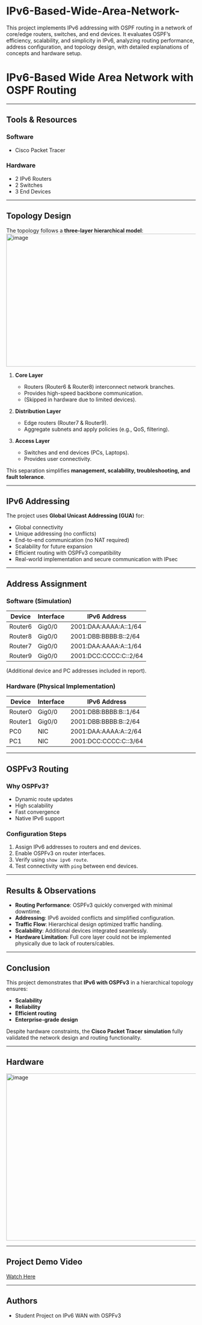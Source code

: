 # IPv6-Based-Wide-Area-Network-
This project implements IPv6 addressing with OSPF routing in a network of core/edge routers, switches, and end devices. It evaluates OSPF’s efficiency, scalability, and simplicity in IPv6, analyzing routing performance, address configuration, and topology design, with detailed explanations of concepts and hardware setup.
# IPv6-Based Wide Area Network with OSPF Routing

---

## Tools & Resources  
### Software  
- Cisco Packet Tracer  

### Hardware  
- 2 IPv6 Routers  
- 2 Switches  
- 3 End Devices  

---

## Topology Design  
The topology follows a **three-layer hierarchical model**: 
<img width="558" height="354" alt="image" src="https://github.com/user-attachments/assets/9e45b7d6-d255-4cfd-83d1-b10a85d5dd7f" />

1. **Core Layer**  
   - Routers (Router6 & Router8) interconnect network branches.  
   - Provides high-speed backbone communication.  
   - (Skipped in hardware due to limited devices).  

2. **Distribution Layer**  
   - Edge routers (Router7 & Router9).  
   - Aggregate subnets and apply policies (e.g., QoS, filtering).  

3. **Access Layer**  
   - Switches and end devices (PCs, Laptops).  
   - Provides user connectivity.  

This separation simplifies **management, scalability, troubleshooting, and fault tolerance**.

---

## IPv6 Addressing  
The project uses **Global Unicast Addressing (GUA)** for:  
- Global connectivity  
- Unique addressing (no conflicts)  
- End-to-end communication (no NAT required)  
- Scalability for future expansion  
- Efficient routing with OSPFv3 compatibility  
- Real-world implementation and secure communication with IPsec  

---

## Address Assignment  

### Software (Simulation)  
| Device | Interface | IPv6 Address |
|--------|-----------|--------------|
| Router6 | Gig0/0 | 2001:DAA:AAAA:A::1/64 |
| Router8 | Gig0/0 | 2001:DBB:BBBB:B::2/64 |
| Router7 | Gig0/0 | 2001:DAA:AAAA:A::1/64 |
| Router9 | Gig0/0 | 2001:DCC:CCCC:C::2/64 |

(Additional device and PC addresses included in report).  

### Hardware (Physical Implementation)  
| Device | Interface | IPv6 Address |
|--------|-----------|--------------|
| Router0 | Gig0/0 | 2001:DBB:BBBB:B::1/64 |
| Router1 | Gig0/0 | 2001:DBB:BBBB:B::2/64 |
| PC0 | NIC | 2001:DAA:AAAA:A::2/64 |
| PC1 | NIC | 2001:DCC:CCCC:C::3/64 |

---

## OSPFv3 Routing  
### Why OSPFv3?  
- Dynamic route updates  
- High scalability  
- Fast convergence  
- Native IPv6 support  

### Configuration Steps  
1. Assign IPv6 addresses to routers and end devices.  
2. Enable OSPFv3 on router interfaces.  
3. Verify using `show ipv6 route`.  
4. Test connectivity with `ping` between end devices.  

---

## Results & Observations  
- **Routing Performance**: OSPFv3 quickly converged with minimal downtime.  
- **Addressing**: IPv6 avoided conflicts and simplified configuration.  
- **Traffic Flow**: Hierarchical design optimized traffic handling.  
- **Scalability**: Additional devices integrated seamlessly.  
- **Hardware Limitation**: Full core layer could not be implemented physically due to lack of routers/cables.  

---

## Conclusion  
This project demonstrates that **IPv6 with OSPFv3** in a hierarchical topology ensures:  
- **Scalability**  
- **Reliability**  
- **Efficient routing**  
- **Enterprise-grade design**  

Despite hardware constraints, the **Cisco Packet Tracer simulation** fully validated the network design and routing functionality.

---

## Hardware 
<img width="774" height="445" alt="image" src="https://github.com/user-attachments/assets/0d67f056-4f21-41fa-b5a9-6f9e003050ec" />

---
## Project Demo Video  
[Watch Here](https://drive.google.com/file/d/1hwTY4MHgHkA62UJiEDgyXkR-t4lGx9Sk/view?usp=drivesdk)

---

## Authors  
- Student Project on IPv6 WAN with OSPFv3  
